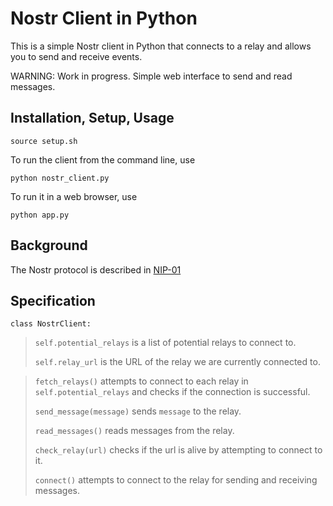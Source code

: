 # Nostr Client in Python

This is a simple Nostr client in Python that connects to a relay and allows you to send and receive events.

WARNING: Work in progress. Simple web interface to send and read messages.

## Installation, Setup, Usage

```
source setup.sh
```

To run the client from the command line, use
```
python nostr_client.py
```

To run it in a web browser, use
```
python app.py
```

## Background

The Nostr protocol is described in [NIP-01](https://github.com/nostr-protocol/nips/blob/master/01.md)

## Specification

`class NostrClient:`

> `self.potential_relays` is a list of potential relays to connect to.
> 
> `self.relay_url` is the URL of the relay we are currently connected to.

> `fetch_relays()` attempts to connect to each relay in `self.potential_relays` and checks if the connection is successful.
> 
> `send_message(message)` sends `message` to the relay.
> 
> `read_messages()` reads messages from the relay.
> 
> `check_relay(url)` checks if the url is alive by attempting to connect to it.
> 
> `connect()` attempts to connect to the relay for sending and receiving messages.



